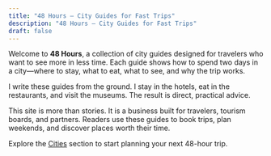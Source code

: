 ```yaml
---
title: "48 Hours – City Guides for Fast Trips"
description: "48 Hours – City Guides for Fast Trips"
draft: false
---
```




Welcome to **48 Hours**, a collection of city guides designed for travelers who want to see more in less time. Each guide shows how to spend two days in a city—where to stay, what to eat, what to see, and why the trip works.  

I write these guides from the ground. I stay in the hotels, eat in the restaurants, and visit the museums. The result is direct, practical advice.  

This site is more than stories. It is a business built for travelers, tourism boards, and partners. Readers use these guides to book trips, plan weekends, and discover places worth their time.  

Explore the [Cities](/cities/) section to start planning your next 48-hour trip.  
